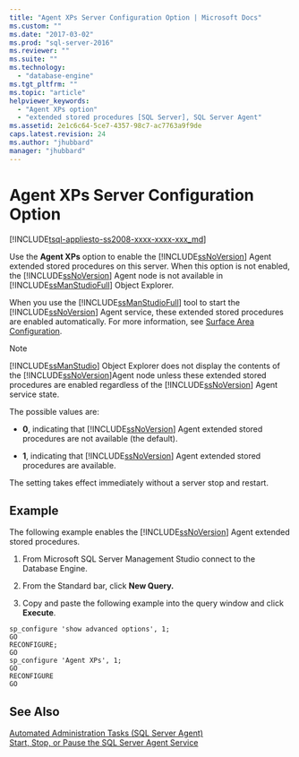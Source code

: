 ```yaml
---
title: "Agent XPs Server Configuration Option | Microsoft Docs"
ms.custom: ""
ms.date: "2017-03-02"
ms.prod: "sql-server-2016"
ms.reviewer: ""
ms.suite: ""
ms.technology: 
  - "database-engine"
ms.tgt_pltfrm: ""
ms.topic: "article"
helpviewer_keywords: 
  - "Agent XPs option"
  - "extended stored procedures [SQL Server], SQL Server Agent"
ms.assetid: 2e1c6c64-5ce7-4357-98c7-ac7763a9f9de
caps.latest.revision: 24
ms.author: "jhubbard"
manager: "jhubbard"
---
```

# Agent XPs Server Configuration Option
[!INCLUDE[tsql-appliesto-ss2008-xxxx-xxxx-xxx_md](../../../database-engine/configure/windows/includes/tsql-appliesto-ss2008-xxxx-xxxx-xxx-md.md)]

  Use the **Agent XPs** option to enable the [!INCLUDE[ssNoVersion](../../../advanced-analytics/r-services/includes/ssnoversion-md.md)] Agent extended stored procedures on this server. When this option is not enabled, the [!INCLUDE[ssNoVersion](../../../advanced-analytics/r-services/includes/ssnoversion-md.md)] Agent node is not available in [!INCLUDE[ssManStudioFull](../../../advanced-analytics/r-services/includes/ssmanstudiofull-md.md)] Object Explorer.  
  
 When you use the [!INCLUDE[ssManStudioFull](../../../advanced-analytics/r-services/includes/ssmanstudiofull-md.md)] tool to start the [!INCLUDE[ssNoVersion](../../../advanced-analytics/r-services/includes/ssnoversion-md.md)] Agent service, these extended stored procedures are enabled automatically. For more information, see [Surface Area Configuration](../../../relational-databases/security/surface-area-configuration.md).  
  
> [!NOTE]  
>  [!INCLUDE[ssManStudio](../../../advanced-analytics/r-services/includes/ssmanstudio-md.md)] Object Explorer does not display the contents of the [!INCLUDE[ssNoVersion](../../../advanced-analytics/r-services/includes/ssnoversion-md.md)]Agent node unless these extended stored procedures are enabled regardless of the [!INCLUDE[ssNoVersion](../../../advanced-analytics/r-services/includes/ssnoversion-md.md)] Agent service state.  
  
 The possible values are:  
  
-   **0**, indicating that [!INCLUDE[ssNoVersion](../../../advanced-analytics/r-services/includes/ssnoversion-md.md)] Agent extended stored procedures are not available (the default).  
  
-   **1**, indicating that [!INCLUDE[ssNoVersion](../../../advanced-analytics/r-services/includes/ssnoversion-md.md)] Agent extended stored procedures are available.  
  
 The setting takes effect immediately without a server stop and restart.  
  
## Example
 The following example enables the [!INCLUDE[ssNoVersion](../../../advanced-analytics/r-services/includes/ssnoversion-md.md)] Agent extended stored procedures.  

1. From Microsoft SQL Server Management Studio connect to the Database Engine.

2.  From the Standard bar, click **New Query.**

3.  Copy and paste the following example into the query window and click **Execute**. 
  
```tsql 
sp_configure 'show advanced options', 1;  
GO  
RECONFIGURE;  
GO  
sp_configure 'Agent XPs', 1;  
GO  
RECONFIGURE  
GO  
```  
  
## See Also  
 [Automated Administration Tasks &#40;SQL Server Agent&#41;](http://msdn.microsoft.com/library/541ee5ac-2c9f-4b74-b4f0-13b7bd5920b0)   
 [Start, Stop, or Pause the SQL Server Agent Service](http://msdn.microsoft.com/library/c95a9759-dd30-4ab6-9ab0-087bb3bfb97c)  
  
  